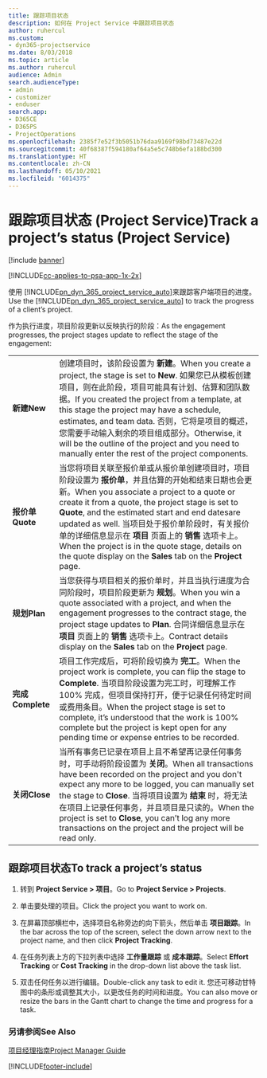```yaml
---
title: 跟踪项目状态
description: 如何在 Project Service 中跟踪项目状态
author: ruhercul
ms.custom:
- dyn365-projectservice
ms.date: 8/03/2018
ms.topic: article
ms.author: ruhercul
audience: Admin
search.audienceType:
- admin
- customizer
- enduser
search.app:
- D365CE
- D365PS
- ProjectOperations
ms.openlocfilehash: 2385f7e52f3b5051b76daa9169f98bd73487e22d
ms.sourcegitcommit: 40f68387f594180af64a5e5c748b6efa188bd300
ms.translationtype: HT
ms.contentlocale: zh-CN
ms.lasthandoff: 05/10/2021
ms.locfileid: "6014375"
---
```

# <a name="track-a-projects-status-project-service"></a><span data-ttu-id="24154-103">跟踪项目状态 (Project Service)</span><span class="sxs-lookup"><span data-stu-id="24154-103">Track a project’s status (Project Service)</span></span>

[!include [banner](../includes/psa-now-project-operations.md)]

[!INCLUDE[cc-applies-to-psa-app-1x-2x](../includes/cc-applies-to-psa-app-1x-2x.md)]

<span data-ttu-id="24154-104">使用 [!INCLUDE[pn_dyn_365_project_service_auto](../includes/pn-dyn-365-project-service-auto.md)]来跟踪客户端项目的进度。</span><span class="sxs-lookup"><span data-stu-id="24154-104">Use the [!INCLUDE[pn_dyn_365_project_service_auto](../includes/pn-dyn-365-project-service-auto.md)] to track the progress of a client’s project.</span></span>  

<span data-ttu-id="24154-105">作为执行进度，项目阶段更新以反映执行的阶段：</span><span class="sxs-lookup"><span data-stu-id="24154-105">As the engagement progresses, the project stages update to reflect the stage of the engagement:</span></span>  


|              |                                                                                                                                                                                                                                                                                                  |
|--------------|--------------------------------------------------------------------------------------------------------------------------------------------------------------------------------------------------------------------------------------------------------------------------------------------------|
|   <span data-ttu-id="24154-106">**新建**</span><span class="sxs-lookup"><span data-stu-id="24154-106">**New**</span></span>    | <span data-ttu-id="24154-107">创建项目时，该阶段设置为 **新建**。</span><span class="sxs-lookup"><span data-stu-id="24154-107">When you create a project, the stage is set to **New**.</span></span> <span data-ttu-id="24154-108">如果您已从模板创建项目，则在此阶段，项目可能具有计划、估算和团队数据。</span><span class="sxs-lookup"><span data-stu-id="24154-108">If you created the project from a template, at this stage the project may have a schedule, estimates, and team data.</span></span> <span data-ttu-id="24154-109">否则，它将是项目的概述，您需要手动输入剩余的项目组成部分。</span><span class="sxs-lookup"><span data-stu-id="24154-109">Otherwise, it will be the outline of the project and you need to manually enter the rest of the project components.</span></span> |
|  <span data-ttu-id="24154-110">**报价单**</span><span class="sxs-lookup"><span data-stu-id="24154-110">**Quote**</span></span>   |      <span data-ttu-id="24154-111">当您将项目关联至报价单或从报价单创建项目时，项目阶段设置为 **报价单**，并且估算的开始和结束日期也会更新。</span><span class="sxs-lookup"><span data-stu-id="24154-111">When you associate a project to a quote or create it from a quote, the project stage is set to **Quote**, and the estimated start and end datesare updated as well.</span></span> <span data-ttu-id="24154-112">当项目处于报价单阶段时，有关报价单的详细信息显示在 **项目** 页面上的 **销售** 选项卡上。</span><span class="sxs-lookup"><span data-stu-id="24154-112">When the project is in the quote stage, details on the quote display on the **Sales** tab on the **Project** page.</span></span>      |
|   <span data-ttu-id="24154-113">**规划**</span><span class="sxs-lookup"><span data-stu-id="24154-113">**Plan**</span></span>   |                                     <span data-ttu-id="24154-114">当您获得与项目相关的报价单时，并且当执行进度为合同阶段时，项目阶段更新为 **规划**。</span><span class="sxs-lookup"><span data-stu-id="24154-114">When you win a quote associated with a project, and when the engagement progresses to the contract stage, the project stage updates to **Plan**.</span></span> <span data-ttu-id="24154-115">合同详细信息显示在 **项目** 页面上的 **销售** 选项卡上。</span><span class="sxs-lookup"><span data-stu-id="24154-115">Contract details display on the **Sales** tab on the **Project** page.</span></span>                                      |
| <span data-ttu-id="24154-116">**完成**</span><span class="sxs-lookup"><span data-stu-id="24154-116">**Complete**</span></span> |                    <span data-ttu-id="24154-117">项目工作完成后，可将阶段切换为 **完工**。</span><span class="sxs-lookup"><span data-stu-id="24154-117">When the project work is complete, you can flip the stage to **Complete**.</span></span> <span data-ttu-id="24154-118">当项目阶段设置为完工时，可理解工作 100% 完成，但项目保持打开，便于记录任何待定时间或费用条目。</span><span class="sxs-lookup"><span data-stu-id="24154-118">When the project stage is set to complete, it’s understood that the work is 100% complete but the project is kept open for any pending time or expense entries to be recorded.</span></span>                     |
|  <span data-ttu-id="24154-119">**关闭**</span><span class="sxs-lookup"><span data-stu-id="24154-119">**Close**</span></span>   |           <span data-ttu-id="24154-120">当所有事务已记录在项目上且不希望再记录任何事务时，可手动将阶段设置为 **关闭**。</span><span class="sxs-lookup"><span data-stu-id="24154-120">When all transactions have been recorded on the project and you don't expect any more to be logged, you can manually set the stage to **Close**.</span></span> <span data-ttu-id="24154-121">当将项目设置为 **结束** 时，将无法在项目上记录任何事务，并且项目是只读的。</span><span class="sxs-lookup"><span data-stu-id="24154-121">When the project is set to **Close**, you can’t log any more transactions on the project and the project will be read only.</span></span>           |

## <a name="to-track-a-projects-status"></a><span data-ttu-id="24154-122">跟踪项目状态</span><span class="sxs-lookup"><span data-stu-id="24154-122">To track a project’s status</span></span>  

1.  <span data-ttu-id="24154-123">转到 **Project Service > 项目**。</span><span class="sxs-lookup"><span data-stu-id="24154-123">Go to **Project Service > Projects**.</span></span>  

2.  <span data-ttu-id="24154-124">单击要处理的项目。</span><span class="sxs-lookup"><span data-stu-id="24154-124">Click the project you want to work on.</span></span>  

3.  <span data-ttu-id="24154-125">在屏幕顶部横栏中，选择项目名称旁边的向下箭头，然后单击 **项目跟踪**。</span><span class="sxs-lookup"><span data-stu-id="24154-125">In the bar across the top of the screen, select the down arrow next to the project name, and then click **Project Tracking**.</span></span>  

4.  <span data-ttu-id="24154-126">在任务列表上方的下拉列表中选择 **工作量跟踪** 或 **成本跟踪**。</span><span class="sxs-lookup"><span data-stu-id="24154-126">Select **Effort Tracking** or **Cost Tracking** in the drop-down list above the task list.</span></span>  

5.  <span data-ttu-id="24154-127">双击任何任务以进行编辑。</span><span class="sxs-lookup"><span data-stu-id="24154-127">Double-click any task to edit it.</span></span> <span data-ttu-id="24154-128">您还可移动甘特图中的条形或调整其大小，以更改任务的时间和进度。</span><span class="sxs-lookup"><span data-stu-id="24154-128">You can also move or resize the bars in the Gantt chart to change the time and progress for a task.</span></span>  

### <a name="see-also"></a><span data-ttu-id="24154-129">另请参阅</span><span class="sxs-lookup"><span data-stu-id="24154-129">See Also</span></span>  
 [<span data-ttu-id="24154-130">项目经理指南</span><span class="sxs-lookup"><span data-stu-id="24154-130">Project Manager Guide</span></span>](../psa/project-manager-guide.md)


[!INCLUDE[footer-include](../includes/footer-banner.md)]